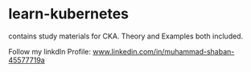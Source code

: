 # learn-kubernetes
contains study materials for CKA.
Theory and Examples both included.

Follow my linkdIn Profile:
www.linkedin.com/in/muhammad-shaban-45577719a
